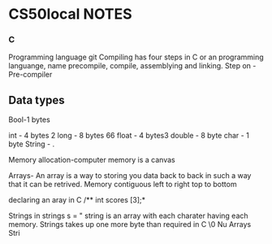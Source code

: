 # CS50local NOTES

### C 
Programming language git
  Compiling has four steps in C or an programming languange, name precompile, compile, assemblying and linking.
  Step on
    - Pre-compiler



## Data types

Bool-1 bytes

int - 4 bytes 2
long - 8 bytes 66
float - 4 bytes3
double - 8 byte
char - 1 byte
String - .

Memory allocation-computer memory is a canvas

Arrays- An array is a way to storing you data back to back in such a way that it can be retrived. Memory contiguous left to right top to bottom

declaring an aray in C
    /** int scores [3];*

Strings in
strings s = " string is an array with each charater having each memory.
Strings takes up one more byte than required in C \0 Nu
Arrays
Stri
